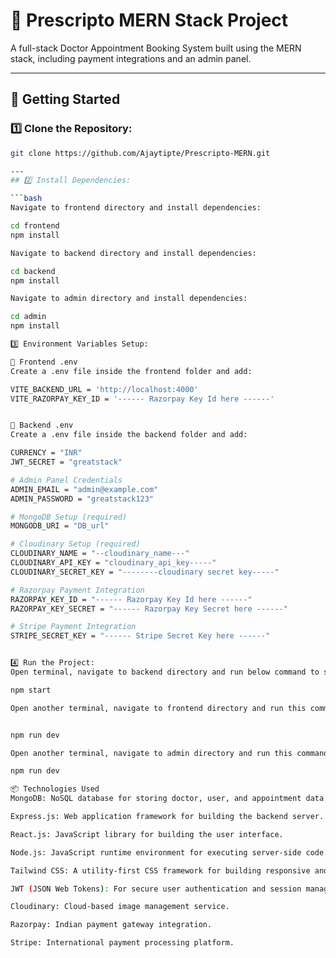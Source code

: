 # 📱 Prescripto MERN Stack Project

A full-stack Doctor Appointment Booking System built using the MERN stack, including payment integrations and an admin panel.

---

## 🚀 Getting Started

### 1️⃣ Clone the Repository:

```bash
git clone https://github.com/Ajaytipte/Prescripto-MERN.git

---
## 2️⃣ Install Dependencies:

```bash
Navigate to frontend directory and install dependencies:

cd frontend
npm install

Navigate to backend directory and install dependencies:

cd backend
npm install

Navigate to admin directory and install dependencies:

cd admin
npm install

3️⃣ Environment Variables Setup:

📌 Frontend .env
Create a .env file inside the frontend folder and add:

VITE_BACKEND_URL = 'http://localhost:4000'
VITE_RAZORPAY_KEY_ID = '------ Razorpay Key Id here ------'


📌 Backend .env
Create a .env file inside the backend folder and add:

CURRENCY = "INR"
JWT_SECRET = "greatstack"

# Admin Panel Credentials
ADMIN_EMAIL = "admin@example.com"
ADMIN_PASSWORD = "greatstack123"

# MongoDB Setup (required)
MONGODB_URI = "DB_url"

# Cloudinary Setup (required)
CLOUDINARY_NAME = "--cloudinary_name---"
CLOUDINARY_API_KEY = "cloudinary_api_key-----"
CLOUDINARY_SECRET_KEY = "--------cloudinary secret key-----"

# Razorpay Payment Integration
RAZORPAY_KEY_ID = "------ Razorpay Key Id here ------"
RAZORPAY_KEY_SECRET = "------ Razorpay Key Secret here ------"

# Stripe Payment Integration
STRIPE_SECRET_KEY = "------ Stripe Secret Key here ------"


4️⃣ Run the Project:
Open terminal, navigate to backend directory and run below command to start backend server:

npm start

Open another terminal, navigate to frontend directory and run this command to start frontend dev server:


npm run dev

Open another terminal, navigate to admin directory and run this command to start admin panel dev server:

npm run dev

📦 Technologies Used
MongoDB: NoSQL database for storing doctor, user, and appointment data.

Express.js: Web application framework for building the backend server.

React.js: JavaScript library for building the user interface.

Node.js: JavaScript runtime environment for executing server-side code.

Tailwind CSS: A utility-first CSS framework for building responsive and modern UI.

JWT (JSON Web Tokens): For secure user authentication and session management.

Cloudinary: Cloud-based image management service.

Razorpay: Indian payment gateway integration.

Stripe: International payment processing platform.

